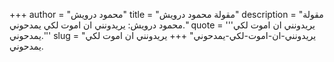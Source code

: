 +++
author = "محمود درويش"
title = "مقولة محمود درويش"
description = "مقولة محمود درويش: يريدونني ان اموت لكي يمدحوني."
quote = '''يريدونني ان اموت لكي يمدحوني.''' 
slug = "يريدونني-ان-اموت-لكي-يمدحوني"
+++
يريدونني ان اموت لكي يمدحوني.
